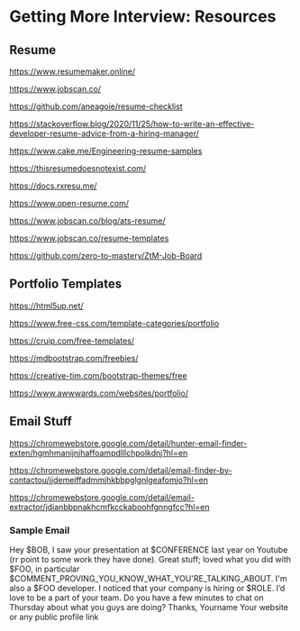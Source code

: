 # Getting More Interview: Resources

## Resume

<https://www.resumemaker.online/>

<https://www.jobscan.co/>

<https://github.com/aneagoie/resume-checklist>

<https://stackoverflow.blog/2020/11/25/how-to-write-an-effective-developer-resume-advice-from-a-hiring-manager/>

<https://www.cake.me/Engineering-resume-samples>

<https://thisresumedoesnotexist.com/>

<https://docs.rxresu.me/>

<https://www.open-resume.com/>

<https://www.jobscan.co/blog/ats-resume/>

<https://www.jobscan.co/resume-templates>

<https://github.com/zero-to-mastery/ZtM-Job-Board>

## Portfolio Templates

<https://html5up.net/>

<https://www.free-css.com/template-categories/portfolio>

<https://cruip.com/free-templates/>

<https://mdbootstrap.com/freebies/>

<https://creative-tim.com/bootstrap-themes/free>

<https://www.awwwards.com/websites/portfolio/>

## Email Stuff

<https://chromewebstore.google.com/detail/hunter-email-finder-exten/hgmhmanijnjhaffoampdlllchpolkdnj?hl=en>

<https://chromewebstore.google.com/detail/email-finder-by-contactou/jjdemeiffadmmjhkbbpglgnlgeafomjo?hl=en>

<https://chromewebstore.google.com/detail/email-extractor/jdianbbpnakhcmfkcckaboohfgnngfcc?hl=en>

### Sample Email

Hey $BOB,
I saw your presentation at $CONFERENCE last year on Youtube (rr point to some work they have done).
Great stuff; loved what you did with $FOO, in particular
$COMMENT_PROVING_YOU_KNOW_WHAT_YOU'RE_TALKING_ABOUT.
I'm also a $FOO developer. I noticed that your company is hiring
or $ROLE. I’d love to be a part of your team. Do you have a
few minutes to chat on Thursday about what you guys are doing?
Thanks,
Yourname
Your website or any public profile link
